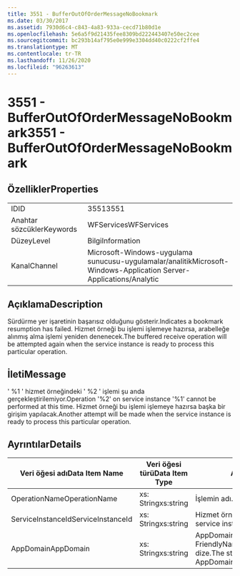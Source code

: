 ```yaml
---
title: 3551 - BufferOutOfOrderMessageNoBookmark
ms.date: 03/30/2017
ms.assetid: 7930d6c4-c843-4a83-933a-cecd71b80d1e
ms.openlocfilehash: 5e6a5f9d21435fee8309bd222443407e50ec2cee
ms.sourcegitcommit: bc293b14af795e0e999e3304dd40c0222cf2ffe4
ms.translationtype: MT
ms.contentlocale: tr-TR
ms.lasthandoff: 11/26/2020
ms.locfileid: "96263613"
---
```

# <a name="3551---bufferoutofordermessagenobookmark"></a><span data-ttu-id="7448e-102">3551 - BufferOutOfOrderMessageNoBookmark</span><span class="sxs-lookup"><span data-stu-id="7448e-102">3551 - BufferOutOfOrderMessageNoBookmark</span></span>

## <a name="properties"></a><span data-ttu-id="7448e-103">Özellikler</span><span class="sxs-lookup"><span data-stu-id="7448e-103">Properties</span></span>  
  
|||  
|-|-|  
|<span data-ttu-id="7448e-104">ID</span><span class="sxs-lookup"><span data-stu-id="7448e-104">ID</span></span>|<span data-ttu-id="7448e-105">3551</span><span class="sxs-lookup"><span data-stu-id="7448e-105">3551</span></span>|  
|<span data-ttu-id="7448e-106">Anahtar sözcükler</span><span class="sxs-lookup"><span data-stu-id="7448e-106">Keywords</span></span>|<span data-ttu-id="7448e-107">WFServices</span><span class="sxs-lookup"><span data-stu-id="7448e-107">WFServices</span></span>|  
|<span data-ttu-id="7448e-108">Düzey</span><span class="sxs-lookup"><span data-stu-id="7448e-108">Level</span></span>|<span data-ttu-id="7448e-109">Bilgi</span><span class="sxs-lookup"><span data-stu-id="7448e-109">Information</span></span>|  
|<span data-ttu-id="7448e-110">Kanal</span><span class="sxs-lookup"><span data-stu-id="7448e-110">Channel</span></span>|<span data-ttu-id="7448e-111">Microsoft-Windows-uygulama sunucusu-uygulamalar/analitik</span><span class="sxs-lookup"><span data-stu-id="7448e-111">Microsoft-Windows-Application Server-Applications/Analytic</span></span>|  
  
## <a name="description"></a><span data-ttu-id="7448e-112">Açıklama</span><span class="sxs-lookup"><span data-stu-id="7448e-112">Description</span></span>  

 <span data-ttu-id="7448e-113">Sürdürme yer işaretinin başarısız olduğunu gösterir.</span><span class="sxs-lookup"><span data-stu-id="7448e-113">Indicates a bookmark resumption has failed.</span></span> <span data-ttu-id="7448e-114">Hizmet örneği bu işlemi işlemeye hazırsa, arabelleğe alınmış alma işlemi yeniden denenecek.</span><span class="sxs-lookup"><span data-stu-id="7448e-114">The buffered receive operation will be attempted again when the service instance is ready to process this particular operation.</span></span>  
  
## <a name="message"></a><span data-ttu-id="7448e-115">İleti</span><span class="sxs-lookup"><span data-stu-id="7448e-115">Message</span></span>  

 <span data-ttu-id="7448e-116">' %1 ' hizmet örneğindeki ' %2 ' işlemi şu anda gerçekleştirilemiyor.</span><span class="sxs-lookup"><span data-stu-id="7448e-116">Operation '%2' on service instance '%1' cannot be performed at this time.</span></span> <span data-ttu-id="7448e-117">Hizmet örneği bu işlemi işlemeye hazırsa başka bir girişim yapılacak.</span><span class="sxs-lookup"><span data-stu-id="7448e-117">Another attempt will be made when the service instance is ready to process this particular operation.</span></span>  
  
## <a name="details"></a><span data-ttu-id="7448e-118">Ayrıntılar</span><span class="sxs-lookup"><span data-stu-id="7448e-118">Details</span></span>  
  
|<span data-ttu-id="7448e-119">Veri öğesi adı</span><span class="sxs-lookup"><span data-stu-id="7448e-119">Data Item Name</span></span>|<span data-ttu-id="7448e-120">Veri öğesi türü</span><span class="sxs-lookup"><span data-stu-id="7448e-120">Data Item Type</span></span>|<span data-ttu-id="7448e-121">Açıklama</span><span class="sxs-lookup"><span data-stu-id="7448e-121">Description</span></span>|  
|--------------------|--------------------|-----------------|  
|<span data-ttu-id="7448e-122">OperationName</span><span class="sxs-lookup"><span data-stu-id="7448e-122">OperationName</span></span>|<span data-ttu-id="7448e-123">xs: String</span><span class="sxs-lookup"><span data-stu-id="7448e-123">xs:string</span></span>|<span data-ttu-id="7448e-124">İşlemin adı.</span><span class="sxs-lookup"><span data-stu-id="7448e-124">The name of the operation.</span></span>|  
|<span data-ttu-id="7448e-125">ServiceInstanceId</span><span class="sxs-lookup"><span data-stu-id="7448e-125">ServiceInstanceId</span></span>|<span data-ttu-id="7448e-126">xs: String</span><span class="sxs-lookup"><span data-stu-id="7448e-126">xs:string</span></span>|<span data-ttu-id="7448e-127">Hizmet örneğinin kimliği.</span><span class="sxs-lookup"><span data-stu-id="7448e-127">The id of the service instance.</span></span>|  
|<span data-ttu-id="7448e-128">AppDomain</span><span class="sxs-lookup"><span data-stu-id="7448e-128">AppDomain</span></span>|<span data-ttu-id="7448e-129">xs: String</span><span class="sxs-lookup"><span data-stu-id="7448e-129">xs:string</span></span>|<span data-ttu-id="7448e-130">AppDomain. CurrentDomain. FriendlyName tarafından döndürülen dize.</span><span class="sxs-lookup"><span data-stu-id="7448e-130">The string returned by AppDomain.CurrentDomain.FriendlyName.</span></span>|
